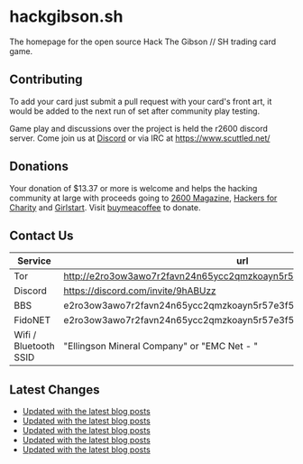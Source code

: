 # hackgibson.sh
The homepage for the open source Hack The Gibson // SH trading card game.


## Contributing

To add your card just submit a pull request with your card's front art, it would be added to the next run of set after community play testing.

Game play and discussions over the project is held the r2600 discord server. Come join us at [Discord](https://discord.com/invite/9hABUzz) or via IRC at https://www.scuttled.net/


## Donations

Your donation of $13.37 or more is welcome and helps the hacking community at large with proceeds going to [2600 Magazine](https://2600.com/), [Hackers for Charity](https://hackersforcharity.org) and [Girlstart](https://girlstart.org).  Visit [buymeacoffee](https://www.buymeacoffee.com/hackgibson.sh) to donate.


## Contact Us

Service | url
-|-
Tor | http://e2ro3ow3awo7r2favn24n65ycc2qmzkoayn5r57e3f56nvjwdcgg32ad.onion
Discord | https://discord.com/invite/9hABUzz
BBS | e2ro3ow3awo7r2favn24n65ycc2qmzkoayn5r57e3f56nvjwdcgg32ad.onion:23
FidoNET | e2ro3ow3awo7r2favn24n65ycc2qmzkoayn5r57e3f56nvjwdcgg32ad.onion:24554
Wifi / Bluetooth SSID | "Ellingson Mineral Company" or "EMC Net - <fidonet address>"

## Latest Changes
<!-- BLOG-POST-LIST:START -->
- [Updated with the latest blog posts](https://github.com/DFW2600/hackgibson.sh/commit/6dbde0a8a5222ff8133b3d2096e48bb98722c5c5)
- [Updated with the latest blog posts](https://github.com/DFW2600/hackgibson.sh/commit/f8dac7b77e60aba09210b3d68092c2c63aaf6319)
- [Updated with the latest blog posts](https://github.com/DFW2600/hackgibson.sh/commit/87ad72119988a1c210f112afcb0816054d9e7ef2)
- [Updated with the latest blog posts](https://github.com/DFW2600/hackgibson.sh/commit/9f12cc311ec2e4e4ad2a77808d35fbdaeeeea1e6)
- [Updated with the latest blog posts](https://github.com/DFW2600/hackgibson.sh/commit/8a5936415778e6b5eb161ef560f4facd88f18abe)
<!-- BLOG-POST-LIST:END -->

